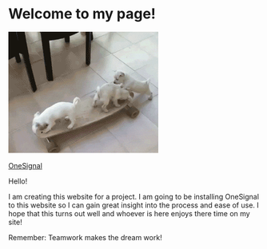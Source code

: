 # Welcome to my page!
  
![](giphy.gif)

[OneSignal](https://onesignal.com/ "OneSignal Homepage")

Hello!

I am creating this website for a project.  I am going to be installing OneSignal to this website so I can gain great insight into the process and ease of use.  I hope that this turns out well and whoever is here enjoys there time on my site! 

Remember: Teamwork makes the dream work!
